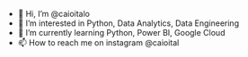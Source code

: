 - 👋 Hi, I’m @caioitalo
- 👀 I’m interested in Python, Data Analytics, Data Engineering
- 🌱 I’m currently learning Python, Power BI, Google Cloud
- 📫 How to reach me on instagram @caioital

<!---
caioitalo/caioitalo is a ✨ special ✨ repository because its `README.md` (this file) appears on your GitHub profile.
You can click the Preview link to take a look at your changes.
--->
